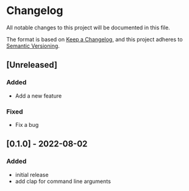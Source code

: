 # Changelog
All notable changes to this project will be documented in this file.

The format is based on [Keep a Changelog](https://keepachangelog.com/en/1.1.0/),
and this project adheres to [Semantic Versioning](https://semver.org/spec/v2.0.0.html).

## [Unreleased]

### Added
- Add a new feature

### Fixed
- Fix a bug

## [0.1.0] - 2022-08-02

### Added
- initial release
- add clap for command line arguments
